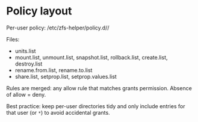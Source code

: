 # Policy layout

Per-user policy: /etc/zfs-helper/policy.d/<username>/

Files:
- units.list
- mount.list, unmount.list, snapshot.list, rollback.list, create.list, destroy.list
- rename.from.list, rename.to.list
- share.list, setprop.list, setprop.values.list

Rules are merged: any allow rule that matches grants permission. Absence of allow = deny.

Best practice: keep per-user directories tidy and only include entries for that user (or `*`) to avoid accidental grants.